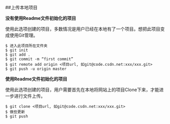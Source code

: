 ##上传本地项目

**没有使用Readme文件初始化的项目**

使用此选项创建的项目，多数情况是用户已经在本地有了一个项目。想把此项目变成使用Git管理。

	$ 进入此项目所在文件夹
	$ git init
	$ git add .
	$ git commit -m “first commit”
	$ git remote add origin <项目url, 如git@code.csdn.net:xxx/xxx.git>
	$ git push -u origin master
    
**使用Readme文件初始化的项目**

使用此选项创建的项目，用户需要首先在本地将网站上的项目Clone下来，才能进一步进行文件上传。

	$ git clone <项目url, 如git@code.csdn.net:xxx/xxx.git>
	$ 做些更新
	$ git push